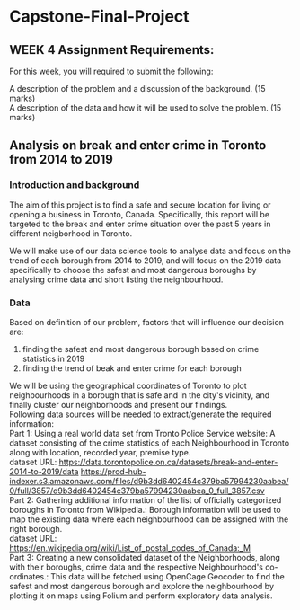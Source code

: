 # Capstone-Final-Project
## WEEK 4 Assignment Requirements:
For this week, you will required to submit the following:

A description of the problem and a discussion of the background. (15 marks) <br />
A description of the data and how it will be used to solve the problem. (15 marks)



## Analysis on break and enter crime in Toronto from 2014 to 2019
### Introduction and background
The aim of this project is to find a safe and secure location for living or opening a business in Toronto, Canada. Specifically, this report will be targeted to the break and enter crime situation over the past 5 years in different neigborhood in Toronto.

We will make use of our data science tools to analyse data and focus on the trend of each borough from 2014 to 2019, and will focus on the 2019 data specifically to choose the safest and most dangerous boroughs by analysing crime data and short listing the neighbourhood.

### Data
Based on definition of our problem, factors that will influence our decision are:

1. finding the safest and most dangerous borough based on crime statistics in 2019 <br />
2. finding the trend of beak and enter crime for each borough <br />

We will be using the geographical coordinates of Toronto to plot neighbourhoods in a borough that is safe and in the city's vicinity, and finally cluster our neighborhoods and present our findings. <br />
Following data sources will be needed to extract/generate the required information: <br />
Part 1: Using a real world data set from Tronto Police Service website: A dataset consisting of the crime statistics of each Neighbourhood in Toronto along with location, recorded year, premise type. <br />
dataset URL: https://data.torontopolice.on.ca/datasets/break-and-enter-2014-to-2019/data
https://prod-hub-indexer.s3.amazonaws.com/files/d9b3dd6402454c379ba57994230aabea/0/full/3857/d9b3dd6402454c379ba57994230aabea_0_full_3857.csv <br />
Part 2: Gathering additional information of the list of officially categorized boroughs in Toronto from Wikipedia.: Borough information will be used to map the existing data where each neighbourhood can be assigned with the right borough. <br />
dataset URL: https://en.wikipedia.org/wiki/List_of_postal_codes_of_Canada:_M <br />
Part 3: Creating a new consolidated dataset of the Neighborhoods, along with their boroughs, crime data and the respective Neighbourhood's co-ordinates.: This data will be fetched using OpenCage Geocoder to find the safest and most dangerous borough and explore the neighbourhood by plotting it on maps using Folium and perform exploratory data analysis.

